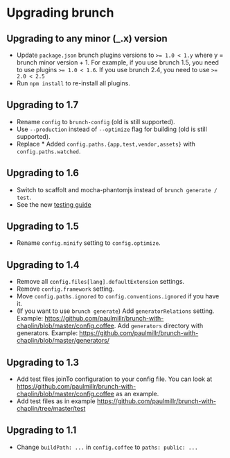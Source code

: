 # Upgrading brunch

## Upgrading to any minor (_.x) version

* Update `package.json` brunch plugins versions to `>= 1.0 < 1.y` where y = brunch minor version + 1. For example, if you use brunch 1.5, you need to use plugins `>= 1.0 < 1.6`. If you use brunch 2.4, you need to use `>= 2.0 < 2.5`
* Run `npm install` to re-install all plugins.

## Upgrading to 1.7

* Rename `config` to `brunch-config` (old is still supported).
* Use `--production` instead of `--optimize` flag for building (old is still supported).
* Replace * Added `config.paths.{app,test,vendor,assets}`
  with `config.paths.watched`.

## Upgrading to 1.6

* Switch to scaffolt and mocha-phantomjs instead of `brunch generate / test`.
* See the new [testing guide](https://github.com/brunch/brunch/blob/master/CHANGELOG.md#brunch-170-23-july-2013)

## Upgrading to 1.5

* Rename `config.minify` setting to `config.optimize`.

## Upgrading to 1.4

* Remove all `config.files[lang].defaultExtension` settings.
* Remove `config.framework` setting.
* Move `config.paths.ignored` to `config.conventions.ignored` if you have it.
* (If you want to use `brunch generate`) Add `generatorRelations` setting. Example: https://github.com/paulmillr/brunch-with-chaplin/blob/master/config.coffee. Add `generators` directory with generators. Example: https://github.com/paulmillr/brunch-with-chaplin/blob/master/generators/

## Upgrading to 1.3

* Add test files joinTo configuration to your config file. You can look at https://github.com/paulmillr/brunch-with-chaplin/blob/master/config.coffee as an example.
* Add test files as in example https://github.com/paulmillr/brunch-with-chaplin/tree/master/test

## Upgrading to 1.1

* Change `buildPath: ...` in `config.coffee` to `paths: public: ...`
